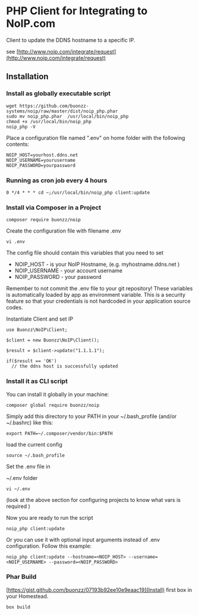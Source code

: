 PHP Client for Integrating to NoIP.com
======================================

Client to update the DDNS hostname to a specific IP.

see [http://www.noip.com/integrate/request](http://www.noip.com/integrate/request)

## Installation



### Install as globally executable script

```
wget https://github.com/buonzz-systems/noip/raw/master/dist/noip_php.phar
sudo mv noip_php.phar  /usr/local/bin/noip_php
chmod +x /usr/local/bin/noip_php
noip_php -V
```

Place a configuration file named ".env" on  home folder with the following contents:

```
NOIP_HOST=yourhost.ddns.net
NOIP_USERNAME=yourusername
NOIP_PASSWORD=yourpassword
```

### Running as cron job every 4 hours

```
0 */4 * * * cd ~;/usr/local/bin/noip_php client:update
```


### Install via Composer in a Project

```
composer require buonzz/noip
```

Create the configuration file with filename .env
```
vi .env
```

The config file should contain this variables that you need to set

* NOIP_HOST - is your NoIP Hostname, (e.g. myhostname.ddns.net )
* NOIP_USERNAME - your account username
* NOIP_PASSWORD - your password


Remember to not commit the .env file to your git repository! These variables is automatically loaded by app as environment variable. This is a security feature so that your credentials is not hardcoded in your application source codes.


Instantiate Client and set IP


```
use Buonzz\NoIP\Client;

$client = new Buonzz\NoIP\Client();

$result = $client->update("1.1.1.1");

if($result == 'OK')
  // the ddns host is successfully updated
```


### Install it as CLI script


You can install it globally in your machine:

```
composer global require buonzz/noip
```

Simply add this directory to your PATH in your ~/.bash_profile (and/or ~/.bashrc) like this:

```
export PATH=~/.composer/vendor/bin:$PATH
```

load the current config

```
source ~/.bash_profile
```


Set the .env file in 

~/.env folder

```
vi ~/.env
```

(look at the above section for configuring projects to know what vars is required )

Now you are ready to run the script

```
noip_php client:update
```

Or you can use it with optional input arguments instead of .env configuration. Follow this example:

```
noip_php client:update --hostname=<NOIP_HOST> --username=<NOIP_USERNAME> --password=<NOIP_PASSWORD>
```

### Phar Build

[https://gist.github.com/buonzz/07193b92ee10e9eaac19](Install) first box in your Homestead.

```
box build
```
```